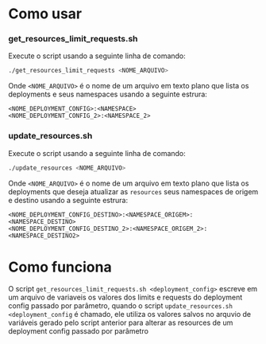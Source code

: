# Como usar

### get_resources_limit_requests.sh

Execute o script usando a seguinte linha de comando:

```bash
./get_resources_limit_requests <NOME_ARQUIVO>
```
Onde  `<NOME_ARQUIVO>` é o nome de um arquivo em texto plano que lista os deployments e seus namespaces usando a seguinte estrura:

```
<NOME_DEPLOYMENT_CONFIG>:<NAMESPACE>
<NOME_DEPLOYMENT_CONFIG_2>:<NAMESPACE_2>
```


### update_resources.sh

Execute o script usando a seguinte linha de comando:

```bash
./update_resources <NOME_ARQUIVO>
```
Onde  `<NOME_ARQUIVO>` é o nome de um arquivo em texto plano que lista os deployments que deseja atualizar as `resources` seus namespaces de origem e destino usando a seguinte estrura:

```
<NOME_DEPLOYMENT_CONFIG_DESTINO>:<NAMESPACE_ORIGEM>:<NAMESPACE_DESTINO>
<NOME_DEPLOYMENT_CONFIG_DESTINO_2>:<NAMESPACE_ORIGEM_2>:<NAMESPACE_DESTINO2>
```


# Como funciona

O script `get_resources_limit_requests.sh <deployment_config>` escreve em um arquivo de variaveis os valores dos limits e requests do deployment config passado por parâmetro, quando o script `update_resources.sh <deployment_config` é chamado, ele utiliza os valores salvos no arquvio de variáveis gerado pelo script anterior para alterar as resources de um deployment config passado por parâmetro 